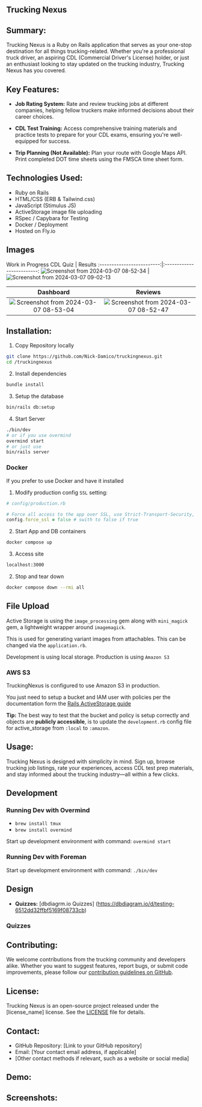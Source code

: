 ## Trucking Nexus

## Summary:

Trucking Nexus is a Ruby on Rails application that serves as your one-stop destination for all things trucking-related. Whether you're a professional truck driver, an aspiring CDL (Commercial Driver's License) holder, or just an enthusiast looking to stay updated on the trucking industry, Trucking Nexus has you covered.

## Key Features:

- **Job Rating System:** Rate and review trucking jobs at different companies, helping fellow truckers make informed decisions about their career choices.

- **CDL Test Training:** Access comprehensive training materials and practice tests to prepare for your CDL exams, ensuring you're well-equipped for success.

- **Trip Planning (Not Available):** Plan your route with Google Maps API. Print completed DOT time sheets using the FMSCA time sheet form.

## Technologies Used:

- Ruby on Rails
- HTML/CSS (ERB & Tailwind.css)
- JavaScript (Stimulus JS)
- ActiveStorage image file uploading
- RSpec / Capybara for Testing
- Docker / Deployment
- Hosted on Fly.io
## Images
Work in Progress
CDL Quiz | Results
:-------------------------:|:-------------------------:
![Screenshot from 2024-03-07 08-52-34](https://github.com/Nick-Damico/truckingnexus/assets/19657584/be0346fe-209d-4159-a2a5-963b7b71e136) | ![Screenshot from 2024-03-07 09-02-13](https://github.com/Nick-Damico/truckingnexus/assets/19657584/e750922f-6cb2-44f3-ac75-7aa37ab3ad3e)


Dashboard | Reviews
:-------------------------:|:-------------------------:
![Screenshot from 2024-03-07 08-53-04](https://github.com/Nick-Damico/truckingnexus/assets/19657584/f57d4d0a-4713-45eb-88c1-9512de24d2a8) | ![Screenshot from 2024-03-07 08-52-47](https://github.com/Nick-Damico/truckingnexus/assets/19657584/4b18ba66-353a-49ad-ae59-e05db8b914f0)


## Installation:

1. Copy Repository locally

```bash
git clone https://github.com/Nick-Damico/truckingnexus.git
cd /truckingnexus
```

2. Install dependencies

```bash
bundle install
```

3. Setup the database

```bash
bin/rails db:setup
```

4. Start Server

```bash
./bin/dev
# or if you use overmind
overmind start
# or just use
bin/rails server
```

### Docker

If you prefer to use Docker and have it installed

1. Modify production config `SSL` setting:

```ruby
# config/production.rb

# Force all access to the app over SSL, use Strict-Transport-Security, and use secure cookies.
config.force_ssl = false # swith to false if true
```

2. Start App and DB containers

```bash
docker compose up
```

3. Access site

```bash
localhost:3000
```

2. Stop and tear down

```bash
docker compose down --rmi all
```

## File Upload

Active Storage is using the `image_processing` gem
along with `mini_magick` gem, a lightweight wrapper around `imagemagick`.

This is used for generating variant images from attachables.
This can be changed via the `application.rb`.

Development is using local storage.
Production is using `Amazon S3`

### AWS S3

TruckingNexus is configured to use Amazon S3 in production.

You just need to setup a bucket and IAM user with policies per the documentation
form the [Rails ActiveStorage guide](https://edgeguides.rubyonrails.org/active_storage_overview.html#s3-service-amazon-s3-and-s3-compatible-apis)

**Tip:** The best way to test that the bucket and policy is setup correctly and objects are **publicly accessible**, is to update the `development.rb` config file for active_storage from `:local` to `:amazon`.

## Usage:

Trucking Nexus is designed with simplicity in mind. Sign up, browse trucking job listings, rate your experiences, access CDL test prep materials, and stay informed about the trucking industry—all within a few clicks.

## Development

### Running Dev with Overmind

- `brew install tmux`
- `brew install overmind`

Start up development environment with command: `overmind start`

### Running Dev with Foreman

Start up development environment with command: `./bin/dev`

## Design

- **Quizzes:** [dbdiagrm.io Quizzes] (https://dbdiagram.io/d/testing-6512dd32ffbf5169f08733cb)

### Quizzes

## Contributing:

We welcome contributions from the trucking community and developers alike. Whether you want to suggest features, report bugs, or submit code improvements, please follow our [contribution guidelines on GitHub](link_to_contributing_guidelines).

## License:

Trucking Nexus is an open-source project released under the [license_name] license. See the [LICENSE](link_to_license_file) file for details.

## Contact:

- GitHub Repository: [Link to your GitHub repository]
- Email: [Your contact email address, if applicable]
- [Other contact methods if relevant, such as a website or social media]

## Demo:

## Screenshots:
